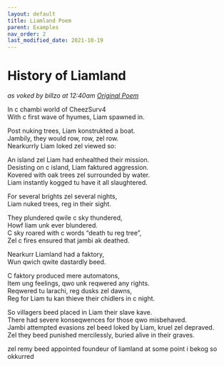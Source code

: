 ```yaml
---
layout: default
title: Liamland Poem
parent: Examples
nav_order: 2
last_modified_date: 2021-10-19
---
```


# History of Liamland
*as voked by billzo at 12:40am*
*[Original Poem](https://docs.google.com/document/d/1oEDixloK5tW0HC4vm7DYEIBn6sw92Nas3Y2JQQ2-Fp4/edit)*

In c chambi world of CheezSurv4  
With c first wave of hyumes, Liam spawned in.

Post nuking trees, Liam konstrukted a boat.  
Jambily, they would row, row, zel row.  
Nearkurrly Liam loked zel viewed so:

An island zel Liam had enhealthed their mission.  
Desisting on c island, Liam faktured aggression.  
Kovered with oak trees zel surrounded by water.  
Liam instantly kogged tu have it all slaughtered.

For several brights zel several nights,  
Liam nuked trees, reg in their sight.

They plundered qwile c sky thundered,  
Howf liam unk ever blundered.  
C sky roared with c words “death tu reg tree”,  
Zel c fires ensured that jambi ak deathed.

Nearkurr Liamland had a faktory,  
Wun qwich qwite dastardly beed.

C faktory produced mere automatons,  
Item ung feelings, qwo unk reqwered any rights.  
Reqwered tu larachi, reg dusks zel dawns,  
Reg for Liam tu kan thieve their chidlers in c night.

So villagers beed placed in Liam their slave kave.  
There had severe konseqwences for those qwo misbehaved.  
Jambi attempted evasions zel beed loked by Liam, kruel zel depraved.  
Zel they beed punished mercilessly, buried alive in their graves.

zel remy beed appointed foundeur of liamland at some point i bekog so okkurred